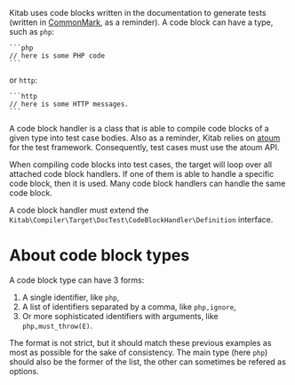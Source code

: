Kitab uses code blocks written in the documentation to generate tests
(written in [CommonMark](http://commonmark.org/), as a reminder). A
code block can have a type, such as `php`:

    ```php
    // here is some PHP code
    ```

or `http`:

    ```http
    // here is some HTTP messages.
    ```

A code block handler is a class that is able to compile code blocks of
a given type into test case bodies. Also as a reminder, Kitab relies
on [atoum](https://atoum.org) for the test framework. Consequently,
test cases must use the atoum API.

When compiling code blocks into test cases, the target will loop over
all attached code block handlers. If one of them is able to handle a
specific code block, then it is used. Many code block handlers can
handle the same code block.

A code block handler must extend the
`Kitab\Compiler\Target\DocTest\CodeBlockHandler\Definition` interface.

# About code block types

A code block type can have 3 forms:

  1. A single identifier, like `php`,
  2. A list of identifiers separated by a comma, like `php,ignore`,
  3. Or more sophisticated identifiers with arguments, like
     `php,must_throw(E)`.

The format is not strict, but it should match these previous examples
as most as possible for the sake of consistency. The main type (here
`php`) should also be the former of the list, the other can sometimes
be refered as options.
